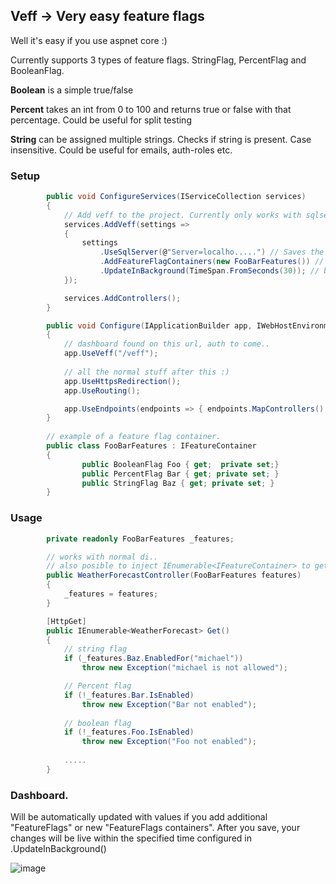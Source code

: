 ## Veff -> Very easy feature flags

Well it's easy if you use aspnet core :) 

Currently supports 3 types of feature flags. 
StringFlag, PercentFlag and BooleanFlag.

**Boolean** is a simple true/false

**Percent** takes an int from 0 to 100 and returns true or false with that percentage. Could be useful for split testing     

**String** can be assigned multiple strings. Checks if string is present. Case insensitive. Could be useful for emails, auth-roles etc.   

### Setup

```C#
        public void ConfigureServices(IServiceCollection services)
        {
            // Add veff to the project. Currently only works with sqlserver.    
            services.AddVeff(settings =>
            {
                settings
                    .UseSqlServer(@"Server=localho.....") // Saves the featureflags in table dbo.Veff_FeatureFlags. Will be auto created if not there.
                    .AddFeatureFlagContainers(new FooBarFeatures()) // add your feature flag containers here
                    .UpdateInBackground(TimeSpan.FromSeconds(30)); // background job runs every 30 sec, updates the singleton feature containers with values from db.
            });

            services.AddControllers();
        }

        public void Configure(IApplicationBuilder app, IWebHostEnvironment env)
        {
            // dashboard found on this url, auth to come..
            app.UseVeff("/veff");
            
            // all the normal stuff after this :)
            app.UseHttpsRedirection();            
            app.UseRouting();

            app.UseEndpoints(endpoints => { endpoints.MapControllers(); });
        }
        
        // example of a feature flag container. 
        public class FooBarFeatures : IFeatureContainer
        {
                public BooleanFlag Foo { get;  private set;}
                public PercentFlag Bar { get; private set; }
                public StringFlag Baz { get; private set; }
        }
```

### Usage

```C#
        private readonly FooBarFeatures _features;

        // works with normal di..
        // also posible to inject IEnumerable<IFeatureContainer> to get all your featureflag containers
        public WeatherForecastController(FooBarFeatures features)
        {
            _features = features;
        }

        [HttpGet]
        public IEnumerable<WeatherForecast> Get()
        {
            // string flag
            if (_features.Baz.EnabledFor("michael"))
                throw new Exception("michael is not allowed");

            // Percent flag
            if (!_features.Bar.IsEnabled)
                throw new Exception("Bar not enabled");
            
            // boolean flag
            if (!_features.Foo.IsEnabled)
                throw new Exception("Foo not enabled");
            
            .....
        }
```


### Dashboard.

Will be automatically updated with values if you add additional "FeatureFlags" or new "FeatureFlags containers".
After you save, your changes will be live within the specified time configured in .UpdateInBackground()

![image](https://user-images.githubusercontent.com/4522165/129459776-629d2312-1829-40ae-b03c-bb855a0528de.png)


